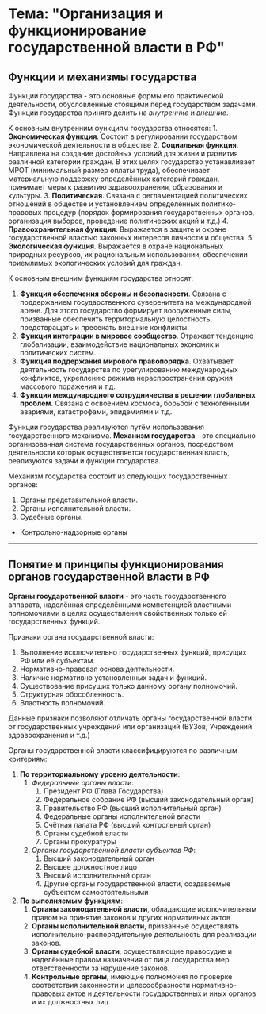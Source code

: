 # Тема: "Организация и функционирование государственной власти в РФ"

## Функции и механизмы государства
Функции государства - это основные формы его практической деятельности, обусловленные стоящими перед государством задачами. Функции государства принято делить на *внутренние* и *внешние*. 

К основным внутренним функциям государства относятся: 
	1. **Экономическая функция**. Состоит в регулировании государством экономической деятельности в обществе 
	2. **Социальная функция**. Направлена на создание достойных условий для жизни и развития различной категории граждан. В этих целях государство устанавливает МРОТ (минимальный размер оплаты труда), обеспечивает материальную поддержку определённых категорий граждан, принимает меры к развитию здравоохранения, образования и культуры.
	3. **Политическая**. Связана с регламентацией политических отношений в обществе и установлением определённых политико-правовых процедур (порядок формирования государственных органов, организация выборов, проведение политических акций и т.д.)
	4. **Правоохранительная функция**. Выражается в защите и охране государственной властью законных интересов личности и общества. 
	5. **Экологическая функция**. Выражается в охране национальных природных ресурсов, их рациональным использовании, обеспечении приемлимых экологических условий для граждан. 

К основным внешним функциям государства относят:
1. **Функция обеспечения обороны и безопасности**. Связана с поддержанием государственного суверенитета на международной арене. Для этого государство формирует вооруженные силы, призванные обеспечить территориальную целостность, предотвращать и пресекать внешние конфликты.
2. **Функция интеграции в мировое сообщество**. Отражает тенденцию глобализации, взаимодействие национальных экономик и политических систем.
3. **Функция поддержания мирового правопорядка**. Охватывает деятельность государства по урегулированию международных конфликтов, укреплению режима нераспространения оружия массового поражения и т.д.
4. **Функция международного сотрудничества в решении глобальных проблем**. Связана с освоением космоса, борьбой с техногенными авариями, катастрофами, эпидемиями и т.д.

Функции государства реализуются путём использования государственного механизма. 
**Механизм государства** - это специально организованная система государственных органов, посредством деятельности которых осуществляется государственная власть, реализуются задачи и функции государства.

Механизм государства состоит из следующих государственных органов: 
1. Органы представительной власти.
2. Органы исполнительной власти. 
3. Судебные органы.
- Контрольно-надзорные органы

---
## Понятие и принципы функционирования органов государственной власти в РФ

**Органы государственной власти** - это часть государственного аппарата, наделённая определёнными компетенцией властными полномочиями в целях осуществления свойственных только ей государственных функций.

Признаки органа государственной власти:
1. Выполнение исключительно государственных функций, присущих РФ или её субъектам. 
2. Нормативно-правовая основа деятельности. 
3. Наличие нормативно установленных задач и функций.
4. Существование присущих только данному органу полномочий.
5. Структурная обособленность.
6. Властность полномочий.

Данные признаки позволяют отличать органы государственной власти от государственных учреждений или организаций (ВУЗов, Учреждений здравоохранения и т.д.)

Органы государственной власти классифицируются по различным критериям: 
1. **По территориальному уровню деятельности**: 
	1. *Федеральные органы власти*:
		1. Президент РФ (Глава Государства)
		2. Федеральное собрание РФ (высший законодательный орган)
		3. Правительство РФ (высший исполнительный орган)
		4. Федеральные органы исполнительной власти
		5. Счётная палата РФ (высший контрольный орган)
		6. Органы судебной власти
		7. Органы прокуратуры
	2. *Органы государственной власти субъектов РФ*: 
		1. Высший законодательный орган
		2. Высшее должностное лицо
		3. Высший исполнительный орган
		4. Другие органы государственной власти, создаваемые субъектом самостоятельными
2. **По выполняемым функциям**:
	1. **Органы законодательной власти**, обладающие исключительным правом на принятие законов и других нормативных актов
	2. **Органы исполнительной власти**, призванные осуществлять исполнительно-распорядительную деятельность для реализации законов.
	3. **Органы судебной власти**, осуществляющие правосудие и наделённые правом назначения от лица государства мер ответственности за нарушение законов.
	4. **Контрольные органы**, имеющие полномочия по проверке соответствия законности и целесообразности нормативно-правовых актов и деятельности государственных и иных органов и их должностных лиц.


